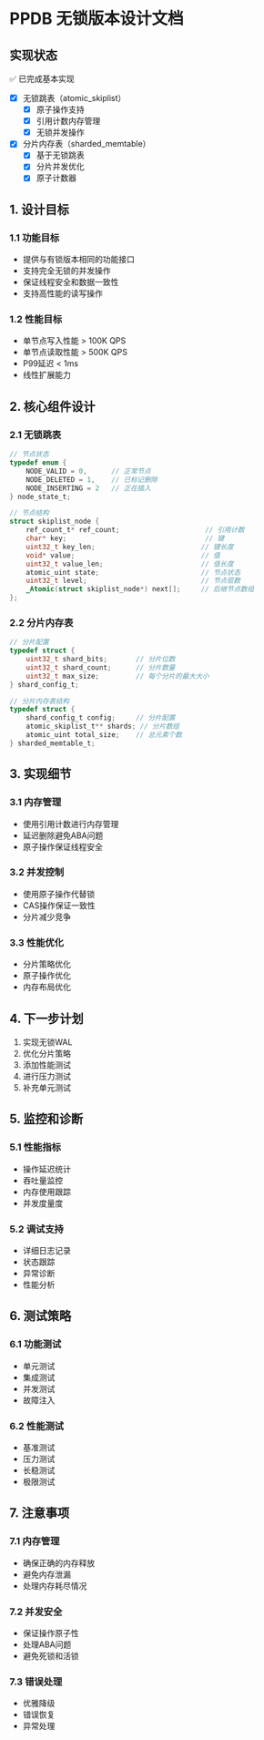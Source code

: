 # PPDB 无锁版本设计文档

## 实现状态
✅ 已完成基本实现
- [x] 无锁跳表（atomic_skiplist）
  - [x] 原子操作支持
  - [x] 引用计数内存管理
  - [x] 无锁并发操作
- [x] 分片内存表（sharded_memtable）
  - [x] 基于无锁跳表
  - [x] 分片并发优化
  - [x] 原子计数器

## 1. 设计目标

### 1.1 功能目标
- 提供与有锁版本相同的功能接口
- 支持完全无锁的并发操作
- 保证线程安全和数据一致性
- 支持高性能的读写操作

### 1.2 性能目标
- 单节点写入性能 > 100K QPS
- 单节点读取性能 > 500K QPS
- P99延迟 < 1ms
- 线性扩展能力

## 2. 核心组件设计

### 2.1 无锁跳表
```c
// 节点状态
typedef enum {
    NODE_VALID = 0,      // 正常节点
    NODE_DELETED = 1,    // 已标记删除
    NODE_INSERTING = 2   // 正在插入
} node_state_t;

// 节点结构
struct skiplist_node {
    ref_count_t* ref_count;                     // 引用计数
    char* key;                                  // 键
    uint32_t key_len;                          // 键长度
    void* value;                               // 值
    uint32_t value_len;                        // 值长度
    atomic_uint state;                         // 节点状态
    uint32_t level;                            // 节点层数
    _Atomic(struct skiplist_node*) next[];     // 后继节点数组
};
```

### 2.2 分片内存表
```c
// 分片配置
typedef struct {
    uint32_t shard_bits;       // 分片位数
    uint32_t shard_count;      // 分片数量
    uint32_t max_size;         // 每个分片的最大大小
} shard_config_t;

// 分片内存表结构
typedef struct {
    shard_config_t config;     // 分片配置
    atomic_skiplist_t** shards; // 分片数组
    atomic_uint total_size;    // 总元素个数
} sharded_memtable_t;
```

## 3. 实现细节

### 3.1 内存管理
- 使用引用计数进行内存管理
- 延迟删除避免ABA问题
- 原子操作保证线程安全

### 3.2 并发控制
- 使用原子操作代替锁
- CAS操作保证一致性
- 分片减少竞争

### 3.3 性能优化
- 分片策略优化
- 原子操作优化
- 内存布局优化

## 4. 下一步计划
1. 实现无锁WAL
2. 优化分片策略
3. 添加性能测试
4. 进行压力测试
5. 补充单元测试

## 5. 监控和诊断

### 5.1 性能指标
- 操作延迟统计
- 吞吐量监控
- 内存使用跟踪
- 并发度量度

### 5.2 调试支持
- 详细日志记录
- 状态跟踪
- 异常诊断
- 性能分析

## 6. 测试策略

### 6.1 功能测试
- 单元测试
- 集成测试
- 并发测试
- 故障注入

### 6.2 性能测试
- 基准测试
- 压力测试
- 长稳测试
- 极限测试

## 7. 注意事项

### 7.1 内存管理
- 确保正确的内存释放
- 避免内存泄漏
- 处理内存耗尽情况

### 7.2 并发安全
- 保证操作原子性
- 处理ABA问题
- 避免死锁和活锁

### 7.3 错误处理
- 优雅降级
- 错误恢复
- 异常处理 